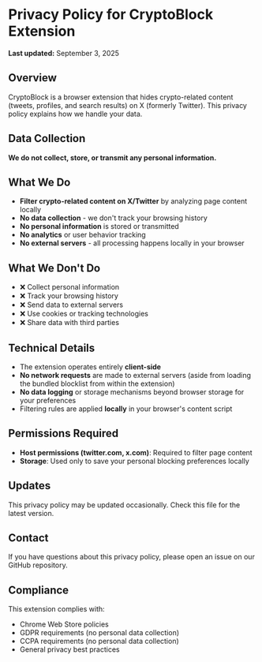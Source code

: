 # Privacy Policy for CryptoBlock Extension

**Last updated:** September 3, 2025

## Overview
CryptoBlock is a browser extension that hides crypto-related content (tweets, profiles, and search results) on X (formerly Twitter). This privacy policy explains how we handle your data.

## Data Collection
**We do not collect, store, or transmit any personal information.**

## What We Do
- **Filter crypto-related content on X/Twitter** by analyzing page content locally
- **No data collection** - we don't track your browsing history
- **No personal information** is stored or transmitted
- **No analytics** or user behavior tracking
- **No external servers** - all processing happens locally in your browser

## What We Don't Do
- ❌ Collect personal information
- ❌ Track your browsing history
- ❌ Send data to external servers
- ❌ Use cookies or tracking technologies
- ❌ Share data with third parties

## Technical Details
- The extension operates entirely **client-side**
- **No network requests** are made to external servers (aside from loading the bundled blocklist from within the extension)
- **No data logging** or storage mechanisms beyond browser storage for your preferences
- Filtering rules are applied **locally** in your browser's content script

## Permissions Required
- **Host permissions (twitter.com, x.com)**: Required to filter page content
- **Storage**: Used only to save your personal blocking preferences locally

## Updates
This privacy policy may be updated occasionally. Check this file for the latest version.

## Contact
If you have questions about this privacy policy, please open an issue on our GitHub repository.

## Compliance
This extension complies with:
- Chrome Web Store policies
- GDPR requirements (no personal data collection)
- CCPA requirements (no personal data collection)
- General privacy best practices
